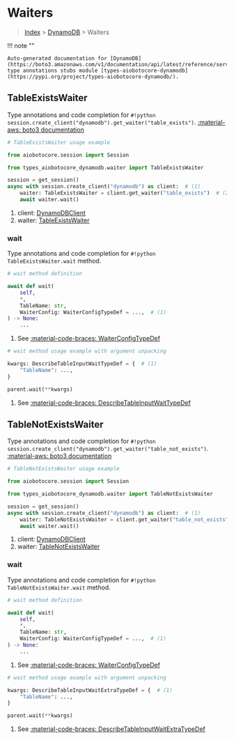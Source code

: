 # Waiters

> [Index](../README.md) > [DynamoDB](./README.md) > Waiters

!!! note ""

    Auto-generated documentation for [DynamoDB](https://boto3.amazonaws.com/v1/documentation/api/latest/reference/services/dynamodb.html#dynamodb)
    type annotations stubs module [types-aiobotocore-dynamodb](https://pypi.org/project/types-aiobotocore-dynamodb/).

## TableExistsWaiter

Type annotations and code completion for `#!python session.create_client("dynamodb").get_waiter("table_exists")`.
[:material-aws: boto3 documentation](https://boto3.amazonaws.com/v1/documentation/api/latest/reference/services/dynamodb/waiter/TableExists.html#DynamoDB.Waiter.TableExists)

```python
# TableExistsWaiter usage example

from aiobotocore.session import Session

from types_aiobotocore_dynamodb.waiter import TableExistsWaiter

session = get_session()
async with session.create_client("dynamodb") as client:  # (1)
    waiter: TableExistsWaiter = client.get_waiter("table_exists")  # (2)
    await waiter.wait()
```

1. client: [DynamoDBClient](./client.md)
2. waiter: [TableExistsWaiter](./waiters.md#tableexistswaiter)


### wait

Type annotations and code completion for `#!python TableExistsWaiter.wait` method.

```python
# wait method definition

await def wait(
    self,
    *,
    TableName: str,
    WaiterConfig: WaiterConfigTypeDef = ...,  # (1)
) -> None:
    ...
```

1. See [:material-code-braces: WaiterConfigTypeDef](./type_defs.md#waiterconfigtypedef) 


```python
# wait method usage example with argument unpacking

kwargs: DescribeTableInputWaitTypeDef = {  # (1)
    "TableName": ...,
}

parent.wait(**kwargs)
```

1. See [:material-code-braces: DescribeTableInputWaitTypeDef](./type_defs.md#describetableinputwaittypedef) 
## TableNotExistsWaiter

Type annotations and code completion for `#!python session.create_client("dynamodb").get_waiter("table_not_exists")`.
[:material-aws: boto3 documentation](https://boto3.amazonaws.com/v1/documentation/api/latest/reference/services/dynamodb/waiter/TableNotExists.html#DynamoDB.Waiter.TableNotExists)

```python
# TableNotExistsWaiter usage example

from aiobotocore.session import Session

from types_aiobotocore_dynamodb.waiter import TableNotExistsWaiter

session = get_session()
async with session.create_client("dynamodb") as client:  # (1)
    waiter: TableNotExistsWaiter = client.get_waiter("table_not_exists")  # (2)
    await waiter.wait()
```

1. client: [DynamoDBClient](./client.md)
2. waiter: [TableNotExistsWaiter](./waiters.md#tablenotexistswaiter)


### wait

Type annotations and code completion for `#!python TableNotExistsWaiter.wait` method.

```python
# wait method definition

await def wait(
    self,
    *,
    TableName: str,
    WaiterConfig: WaiterConfigTypeDef = ...,  # (1)
) -> None:
    ...
```

1. See [:material-code-braces: WaiterConfigTypeDef](./type_defs.md#waiterconfigtypedef) 


```python
# wait method usage example with argument unpacking

kwargs: DescribeTableInputWaitExtraTypeDef = {  # (1)
    "TableName": ...,
}

parent.wait(**kwargs)
```

1. See [:material-code-braces: DescribeTableInputWaitExtraTypeDef](./type_defs.md#describetableinputwaitextratypedef) 
